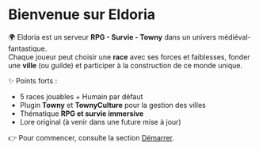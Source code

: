 # Bienvenue sur Eldoria

🌍 Eldoria est un serveur **RPG - Survie - Towny** dans un univers médiéval-fantastique.<br>
Chaque joueur peut choisir une **race** avec ses forces et faiblesses, fonder une **ville** (ou guilde) et participer à la construction de ce monde unique.

✨ Points forts :
- 5 races jouables + Humain par défaut
- Plugin **Towny** et **TownyCulture** pour la gestion des villes
- Thématique **RPG et survie immersive**
- Lore original (à venir dans une future mise à jour)

👉 Pour commencer, consulte la section [Démarrer](Demarrer/demarrer.md).
